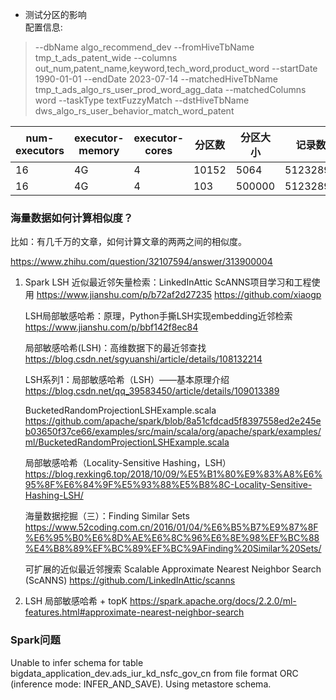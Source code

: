+ 测试分区的影响<br>
配置信息:
> --dbName algo_recommend_dev --fromHiveTbName tmp_t_ads_patent_wide --columns out_num,patent_name,keyword,tech_word,product_word --startDate 1990-01-01 --endDate 2023-07-14 --matchedHiveTbName tmp_t_ads_algo_rs_user_prod_word_agg_data --matchedColumns word --taskType textFuzzyMatch --dstHiveTbName dws_algo_rs_user_behavior_match_word_patent

| num-executors | executor-memory | executor-cores | 分区数 | 分区大小 | 记录数 | 耗时(时:分:秒) |
| ------- | ------- | ------- | ------- | ------- | ------- | ------- |
| 16 | 4G | 4 | 10152 | 5064 | 51232895 | 1:01:32 |
| 16 | 4G | 4 | 103 | 500000 | 51232895 | 0:03:56 |

### 海量数据如何计算相似度？
比如：有几千万的文章，如何计算文章的两两之间的相似度。

https://www.zhihu.com/question/32107594/answer/313900004

1. Spark LSH 近似最近邻矢量检索：LinkedInAttic ScANNS项目学习和工程使用
   https://www.jianshu.com/p/b72af2d27235
   https://github.com/xiaogp

   LSH局部敏感哈希：原理，Python手撕LSH实现embedding近邻检索
   https://www.jianshu.com/p/bbf142f8ec84

   局部敏感哈希(LSH)：高维数据下的最近邻查找
   https://blog.csdn.net/sgyuanshi/article/details/108132214
   
   LSH系列1：局部敏感哈希（LSH）——基本原理介绍
   https://blog.csdn.net/qq_39583450/article/details/109013389

   BucketedRandomProjectionLSHExample.scala
   https://github.com/apache/spark/blob/8a51cfdcad5f8397558ed2e245eb03650f37ce66/examples/src/main/scala/org/apache/spark/examples/ml/BucketedRandomProjectionLSHExample.scala

   局部敏感哈希（Locality-Sensitive Hashing，LSH）
   https://blog.rexking6.top/2018/10/09/%E5%B1%80%E9%83%A8%E6%95%8F%E6%84%9F%E5%93%88%E5%B8%8C-Locality-Sensitive-Hashing-LSH/

   海量数据挖掘（三）：Finding Similar Sets
   https://www.52coding.com.cn/2016/01/04/%E6%B5%B7%E9%87%8F%E6%95%B0%E6%8D%AE%E6%8C%96%E6%8E%98%EF%BC%88%E4%B8%89%EF%BC%89%EF%BC%9AFinding%20Similar%20Sets/
   

   可扩展的近似最近邻搜索 Scalable Approximate Nearest Neighbor Search (ScANNS)
   https://github.com/LinkedInAttic/scanns
   
2. LSH 局部敏感哈希 + topK
   https://spark.apache.org/docs/2.2.0/ml-features.html#approximate-nearest-neighbor-search


### Spark问题
Unable to infer schema for table bigdata_application_dev.ads_iur_kd_nsfc_gov_cn from file format ORC (inference mode: INFER_AND_SAVE). Using metastore schema.